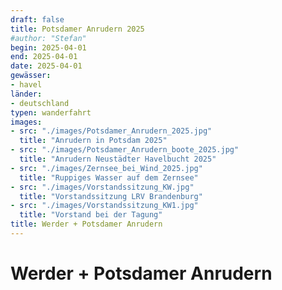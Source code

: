 ```yaml
---
draft: false
title: Potsdamer Anrudern 2025
#author: "Stefan"
begin: 2025-04-01
end: 2025-04-01
date: 2025-04-01
gewässer:
- havel
länder:
- deutschland
typen: wanderfahrt
images:
- src: "./images/Potsdamer_Anrudern_2025.jpg"
  title: "Anrudern in Potsdam 2025"
- src: "./images/Potsdamer_Anrudern_boote_2025.jpg"
  title: "Anrudern Neustädter Havelbucht 2025"
- src: "./images/Zernsee_bei_Wind_2025.jpg"
  title: "Ruppiges Wasser auf dem Zernsee"
- src: "./images/Vorstandssitzung_KW.jpg"
  title: "Vorstandssitzung LRV Brandenburg"
- src: "./images/Vorstandssitzung_KW1.jpg"
  title: "Vorstand bei der Tagung"
title: Werder + Potsdamer Anrudern
---
```


# Werder + Potsdamer Anrudern

